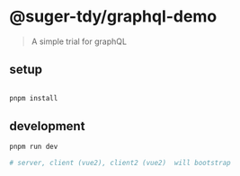 # @suger-tdy/graphql-demo

> A simple trial for graphQL


## setup

```bash

pnpm install

```

## development

```bash
pnpm run dev

# server, client (vue2), client2 (vue2)  will bootstrap

```
